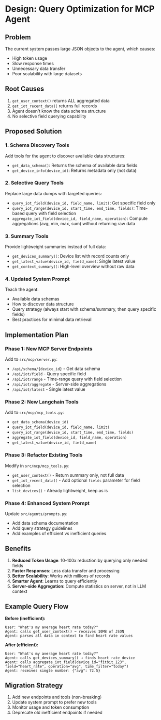 # Design: Query Optimization for MCP Agent

## Problem
The current system passes large JSON objects to the agent, which causes:
- High token usage
- Slow response times
- Unnecessary data transfer
- Poor scalability with large datasets

## Root Causes
1. `get_user_context()` returns ALL aggregated data
2. `get_iot_recent_data()` returns full records
3. Agent doesn't know the data schema structure
4. No selective field querying capability

## Proposed Solution

### 1. Schema Discovery Tools
Add tools for the agent to discover available data structures:

- `get_data_schema()`: Returns the schema of available data fields
- `get_device_info(device_id)`: Returns metadata only (not data)

### 2. Selective Query Tools
Replace large data dumps with targeted queries:

- `query_iot_field(device_id, field_name, limit)`: Get specific field only
- `query_iot_range(device_id, start_time, end_time, fields)`: Time-based query with field selection
- `aggregate_iot_field(device_id, field_name, operation)`: Compute aggregations (avg, min, max, sum) without returning raw data

### 3. Summary Tools
Provide lightweight summaries instead of full data:

- `get_devices_summary()`: Device list with record counts only
- `get_latest_value(device_id, field_name)`: Single latest value
- `get_context_summary()`: High-level overview without raw data

### 4. Updated System Prompt
Teach the agent:
- Available data schemas
- How to discover data structure
- Query strategy (always start with schema/summary, then query specific fields)
- Best practices for minimal data retrieval

## Implementation Plan

### Phase 1: New MCP Server Endpoints
Add to `src/mcp/server.py`:
- `/api/schema/{device_id}` - Get data schema
- `/api/iot/field` - Query specific field
- `/api/iot/range` - Time-range query with field selection
- `/api/iot/aggregate` - Server-side aggregations
- `/api/iot/latest` - Single latest value

### Phase 2: New Langchain Tools
Add to `src/mcp/mcp_tools.py`:
- `get_data_schema(device_id)`
- `query_iot_field(device_id, field_name, limit)`
- `query_iot_range(device_id, start_time, end_time, fields)`
- `aggregate_iot_field(device_id, field_name, operation)`
- `get_latest_value(device_id, field_name)`

### Phase 3: Refactor Existing Tools
Modify in `src/mcp/mcp_tools.py`:
- `get_user_context()` - Return summary only, not full data
- `get_iot_recent_data()` - Add optional `fields` parameter for field selection
- `list_devices()` - Already lightweight, keep as is

### Phase 4: Enhanced System Prompt
Update `src/agents/prompts.py`:
- Add data schema documentation
- Add query strategy guidelines
- Add examples of efficient vs inefficient queries

## Benefits
1. **Reduced Token Usage**: 10-100x reduction by querying only needed fields
2. **Faster Responses**: Less data transfer and processing
3. **Better Scalability**: Works with millions of records
4. **Smarter Agent**: Learns to query efficiently
5. **Server-side Aggregation**: Compute statistics on server, not in LLM context

## Example Query Flow

**Before (inefficient):**
```
User: "What's my average heart rate today?"
Agent: calls get_user_context() → receives 10MB of JSON
Agent: parses all data in context to find heart rate values
```

**After (efficient):**
```
User: "What's my average heart rate today?"
Agent: calls get_devices_summary() → finds heart rate device
Agent: calls aggregate_iot_field(device_id="fitbit_123", field="heart_rate", operation="avg", time_filter="today")
Agent: receives single number: {"avg": 72.5}
```

## Migration Strategy
1. Add new endpoints and tools (non-breaking)
2. Update system prompt to prefer new tools
3. Monitor usage and token consumption
4. Deprecate old inefficient endpoints if needed
